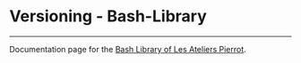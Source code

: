 Versioning - Bash-Library
=========================



--------------

Documentation page for the [Bash Library of Les Ateliers Pierrot](https://github.com/atelierspierrot/bash-library).
